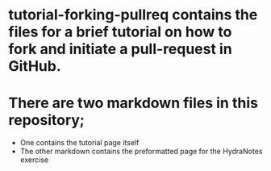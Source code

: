 # tutorial-forking-pullreq contains the files for a brief tutorial on how to fork and initiate a pull-request in GitHub.
# There are two markdown files in this repository;
- One contains the tutorial page itself
- The other markdown contains the preformatted page for the HydraNotes exercise
